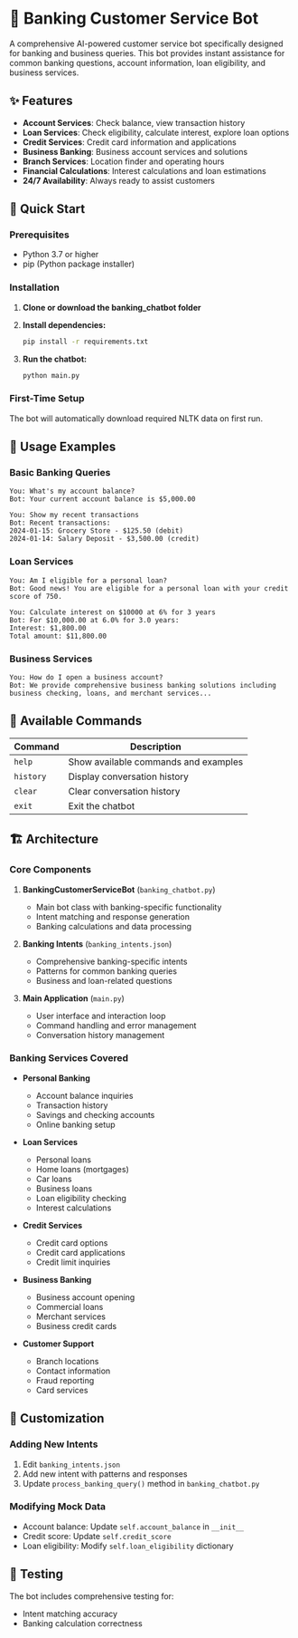# 🏦 Banking Customer Service Bot

A comprehensive AI-powered customer service bot specifically designed for banking and business queries. This bot provides instant assistance for common banking questions, account information, loan eligibility, and business services.

## ✨ Features

- **Account Services**: Check balance, view transaction history
- **Loan Services**: Check eligibility, calculate interest, explore loan options
- **Credit Services**: Credit card information and applications
- **Business Banking**: Business account services and solutions
- **Branch Services**: Location finder and operating hours
- **Financial Calculations**: Interest calculations and loan estimations
- **24/7 Availability**: Always ready to assist customers

## 🚀 Quick Start

### Prerequisites
- Python 3.7 or higher
- pip (Python package installer)

### Installation

1. **Clone or download the banking_chatbot folder**

2. **Install dependencies:**
   ```bash
   pip install -r requirements.txt
   ```

3. **Run the chatbot:**
   ```bash
   python main.py
   ```

### First-Time Setup
The bot will automatically download required NLTK data on first run.

## 💬 Usage Examples

### Basic Banking Queries
```
You: What's my account balance?
Bot: Your current account balance is $5,000.00

You: Show my recent transactions
Bot: Recent transactions:
2024-01-15: Grocery Store - $125.50 (debit)
2024-01-14: Salary Deposit - $3,500.00 (credit)
```

### Loan Services
```
You: Am I eligible for a personal loan?
Bot: Good news! You are eligible for a personal loan with your credit score of 750.

You: Calculate interest on $10000 at 6% for 3 years
Bot: For $10,000.00 at 6.0% for 3.0 years:
Interest: $1,800.00
Total amount: $11,800.00
```

### Business Services
```
You: How do I open a business account?
Bot: We provide comprehensive business banking solutions including business checking, loans, and merchant services...
```

## 🎯 Available Commands

| Command | Description |
|---------|-------------|
| `help` | Show available commands and examples |
| `history` | Display conversation history |
| `clear` | Clear conversation history |
| `exit` | Exit the chatbot |

## 🏗️ Architecture

### Core Components

1. **BankingCustomerServiceBot** (`banking_chatbot.py`)
   - Main bot class with banking-specific functionality
   - Intent matching and response generation
   - Banking calculations and data processing

2. **Banking Intents** (`banking_intents.json`)
   - Comprehensive banking-specific intents
   - Patterns for common banking queries
   - Business and loan-related questions

3. **Main Application** (`main.py`)
   - User interface and interaction loop
   - Command handling and error management
   - Conversation history management

### Banking Services Covered

- **Personal Banking**
  - Account balance inquiries
  - Transaction history
  - Savings and checking accounts
  - Online banking setup

- **Loan Services**
  - Personal loans
  - Home loans (mortgages)
  - Car loans
  - Business loans
  - Loan eligibility checking
  - Interest calculations

- **Credit Services**
  - Credit card options
  - Credit card applications
  - Credit limit inquiries

- **Business Banking**
  - Business account opening
  - Commercial loans
  - Merchant services
  - Business credit cards

- **Customer Support**
  - Branch locations
  - Contact information
  - Fraud reporting
  - Card services

## 🔧 Customization

### Adding New Intents
1. Edit `banking_intents.json`
2. Add new intent with patterns and responses
3. Update `process_banking_query()` method in `banking_chatbot.py`

### Modifying Mock Data
- Account balance: Update `self.account_balance` in `__init__`
- Credit score: Update `self.credit_score`
- Loan eligibility: Modify `self.loan_eligibility` dictionary

## 🧪 Testing

The bot includes comprehensive testing for:
- Intent matching accuracy
- Banking calculation correctness
